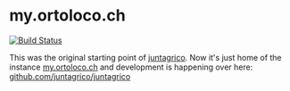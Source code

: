 my.ortoloco.ch
==============
[![Build Status](https://travis-ci.org/ortoloco/ortoloco.svg?branch=master)](https://travis-ci.org/ortoloco/ortoloco)

This was the original starting point of [juntagrico](https://juntagrico.org). Now it's just home of the instance [my.ortoloco.ch](https://my.ortoloco.ch) and development is happening over here: [github.com/juntagrico/juntagrico](https://github.com/juntagrico/juntagrico)

